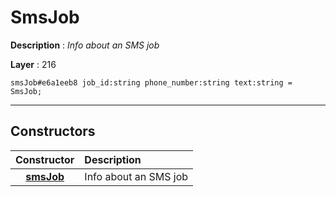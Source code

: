 # SmsJob

**Description** : *Info about an SMS job*

**Layer** : 216

```tl
smsJob#e6a1eeb8 job_id:string phone_number:string text:string = SmsJob;
```

---

## Constructors

| Constructor | Description |
| :---: | :--- |
| [**smsJob**](constructor/smsJob) | Info about an SMS job |